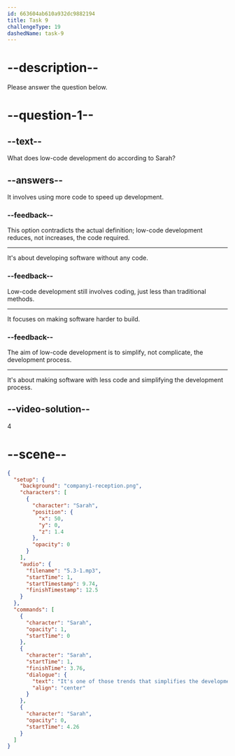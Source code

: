 ```yaml
---
id: 663604ab610a932dc9882194
title: Task 9
challengeType: 19
dashedName: task-9
---
```


<!-- (Audio) Sarah: It's one of those trends that simplifies the development process. -->

# --description--

Please answer the question below.

# --question-1--

## --text--

What does low-code development do according to Sarah?

## --answers--

It involves using more code to speed up development.

### --feedback--

This option contradicts the actual definition; low-code development reduces, not increases, the code required.

---

It's about developing software without any code.

### --feedback--

Low-code development still involves coding, just less than traditional methods.

---

It focuses on making software harder to build.

### --feedback--

The aim of low-code development is to simplify, not complicate, the development process.

---

It's about making software with less code and simplifying the development process.

## --video-solution--

4

# --scene--

```json
{
  "setup": {
    "background": "company1-reception.png",
    "characters": [
      {
        "character": "Sarah",
        "position": {
          "x": 50,
          "y": 0,
          "z": 1.4
        },
        "opacity": 0
      }
    ],
    "audio": {
      "filename": "5.3-1.mp3",
      "startTime": 1,
      "startTimestamp": 9.74,
      "finishTimestamp": 12.5
    }
  },
  "commands": [
    {
      "character": "Sarah",
      "opacity": 1,
      "startTime": 0
    },
    {
      "character": "Sarah",
      "startTime": 1,
      "finishTime": 3.76,
      "dialogue": {
        "text": "It's one of those trends that simplifies the development process.",
        "align": "center"
      }
    },
    {
      "character": "Sarah",
      "opacity": 0,
      "startTime": 4.26
    }
  ]
}
```
